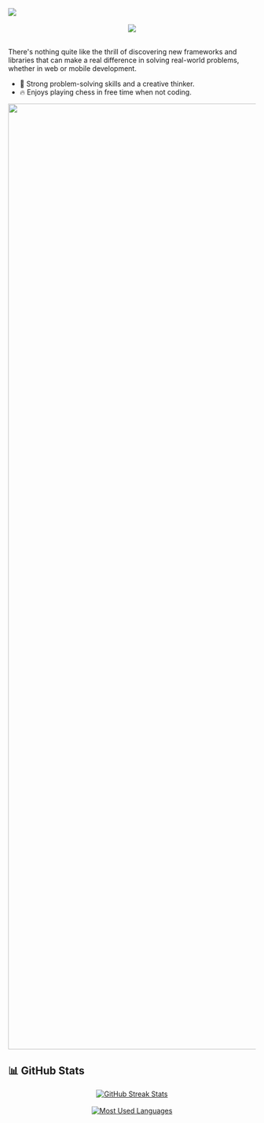 
<img src="https://github.com/user-attachments/assets/b958553a-8636-4083-b9bf-d8704b78acf9"  />

<br>
<!--- ------------------------------------------------------------------------------------------------------------------------------------------------------ -->
<!--- -- Typing SVG ---------------------------------------------------------------------------------------------------------------------------------------- -->
<!--- ------------------------------------------------------------------------------------------------------------------------------------------------------ -->
<br>




<!--- ------------------------------------------------------------------------------------------------------------------------------------------------------ -->
<!--- -- Visitor Badge ------------------------------------------------------------------------------------------------------------------------------------- -->
<!--- ------------------------------------------------------------------------------------------------------------------------------------------------------ -->

<div align="center">
<img src="https://api.visitorbadge.io/api/visitors?path=https%3A%2F%2Fgithub.com%2FCoderZule%2FCoderZule&label=VISITORS&labelColor=%23007EC6&countColor=%23ffffff" />
</div>
<br>

<!--- ------------------------------------------------------------------------------------------------------------------------------------------------------ -->
<!--- -- Brief Info ---------------------------------------------------------------------------------------------------------------------------------------- -->
<!--- ------------------------------------------------------------------------------------------------------------------------------------------------------ -->

There's nothing quite like the thrill of discovering new frameworks and libraries that can make a real difference in solving real-world problems, whether in web or mobile development. <br>

- 🚀 Strong problem-solving skills and a creative thinker.
- 🔥 Enjoys playing chess in free time when not coding.

<!--- ------------------------------------------------------------------------------------------------------------------------------------------------------ -->
<!--- -- Activity Graph ------------------------------------------------------------------------------------------------------------------------------------ -->
<!--- ------------------------------------------------------------------------------------------------------------------------------------------------------ -->
 

<img src="https://www.animatedimages.org/data/media/562/animated-line-image-0184.gif" width="1920" />

 
<!--- ------------------------------------------------------------------------------------------------------------------------------------------------------ -->
<!--- -- GitHub Stats ------------------------------------------------------------------------------------------------------------------------------------ -->
<!--- ------------------------------------------------------------------------------------------------------------------------------------------------------ -->
## 📊 GitHub Stats

<p align="center">
  <a href="https://github.com/anuraghazra/github-readme-stats">
    <img src="https://github-readme-streak-stats.herokuapp.com/?user=CoderZule&theme=tokyonight" alt="GitHub Streak Stats" />
  </a>
  <br/>
  <br/>
  <a href="https://github.com/anuraghazra/github-readme-stats">
    <img src="https://github-readme-stats.vercel.app/api/top-langs/?username=CoderZule&layout=compact&theme=algolia&langs_count=8" alt="Most Used Languages" />
  </a>
</p>

